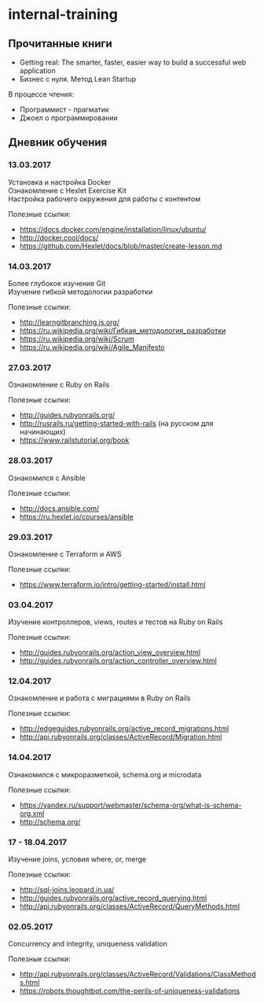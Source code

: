 # internal-training

## Прочитанные книги
* Getting real: The smarter, faster, easier way to build a successful web application
* Бизнес с нуля. Метод Lean Startup

В процессе чтения:
* Программист - прагматик
* Джоел о программировании

## Дневник обучения

### 13.03.2017

Установка и настройка Docker  
Ознакомление с Hexlet Exercise Kit  
Настройка рабочего окружения для работы с контентом

Полезные ссылки:
* https://docs.docker.com/engine/installation/linux/ubuntu/
* http://docker.cool/docs/
* https://github.com/Hexlet/docs/blob/master/create-lesson.md

### 14.03.2017

Более глубокое изучение Git  
Изучение гибкой методологии разработки

Полезные ссылки:
* http://learngitbranching.js.org/
* https://ru.wikipedia.org/wiki/Гибкая_методология_разработки
* https://ru.wikipedia.org/wiki/Scrum
* https://ru.wikipedia.org/wiki/Agile_Manifesto


### 27.03.2017

Ознакомление c Ruby on Rails

Полезные ссылки:
* http://guides.rubyonrails.org/
* http://rusrails.ru/getting-started-with-rails (на русском для начинающих)
* https://www.railstutorial.org/book

### 28.03.2017

Ознакомился с Ansible

Полезные ссылки:
* http://docs.ansible.com/
* https://ru.hexlet.io/courses/ansible

### 29.03.2017

Ознакомление с Terraform и AWS

Полезные ссылки:
* https://www.terraform.io/intro/getting-started/install.html

### 03.04.2017

Изучение контроллеров, views, routes и тестов на Ruby on Rails

Полезные ссылки:
* http://guides.rubyonrails.org/action_view_overview.html
* http://guides.rubyonrails.org/action_controller_overview.html

### 12.04.2017

Ознакомление и работа с миграциями в Ruby on Rails

Полезные ссылки:
* http://edgeguides.rubyonrails.org/active_record_migrations.html
* http://api.rubyonrails.org/classes/ActiveRecord/Migration.html


### 14.04.2017

Ознакомился с микроразметкой, schema.org и microdata

Полезные ссылки:
* https://yandex.ru/support/webmaster/schema-org/what-is-schema-org.xml
* http://schema.org/

### 17 - 18.04.2017
Изучение joins, условия where, or, merge

Полезные ссылки:
* http://sql-joins.leopard.in.ua/
* http://guides.rubyonrails.org/active_record_querying.html
* http://api.rubyonrails.org/classes/ActiveRecord/QueryMethods.html

### 02.05.2017
Concurrency and integrity, uniqueness validation

Полезные ссылки:
* http://api.rubyonrails.org/classes/ActiveRecord/Validations/ClassMethods.html
* https://robots.thoughtbot.com/the-perils-of-uniqueness-validations
